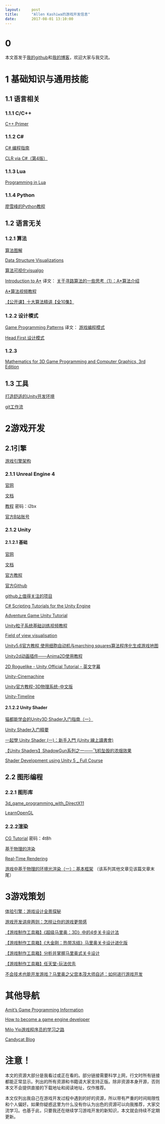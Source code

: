 ```yaml
---
layout:     post
title:      "Allen Kashiwa的游戏开发信息"
date:       2017-08-01 13:10:00
---
```


# 0
本文首发于[我的github](https://github.com/AllenKashiwa/ProgrammingInformation)和[我的博客](http://baizihan.me/2017/08/game-programming-infomation/)，欢迎大家与我交流。

# 1 基础知识与通用技能

## 1.1 语言相关

### 1.1.1 C/C++ 

[C++ Primer](https://book.douban.com/subject/25708312/)

### 1.1.2 C\#

[C# 编程指南](https://docs.microsoft.com/zh-cn/dotnet/csharp/programming-guide/index)

[CLR via C#（第4版）](https://book.douban.com/subject/26285940/)

### 1.1.3 Lua

[Programming in Lua](http://www.lua.org/pil/)

### 1.1.4 Python

[廖雪峰的Python教程](https://www.liaoxuefeng.com/)

## 1.2 语言无关

### 1.2.1 算法

[算法图解](https://book.douban.com/subject/26979890/)

[Data Structure Visualizations](http://www.cs.usfca.edu/~galles/visualization/Algorithms.html)

[算法可视化visualgo](https://visualgo.net/en)

[Introduction to A*](https://www.redblobgames.com/pathfinding/a-star/introduction.html)
译文：
[关于寻路算法的一些思考（1）：A*算法介绍](http://blog.jobbole.com/71044/)

[A*算法视频教程](https://www.bilibili.com/video/av13406183/)

[【公开课】十大算法精讲【全10集】](https://www.bilibili.com/video/av18109226/)

### 1.2.2 设计模式

[Game Programming Patterns](http://gameprogrammingpatterns.com/contents.html)
译文：
[游戏编程模式](http://gpp.tkchu.me/)

[Head First 设计模式](https://book.douban.com/subject/2243615/)

### 1.2.3

[Mathematics for 3D Game Programming and Computer Graphics, 3rd Edition](https://book.douban.com/subject/6675562/)


## 1.3 工具

[打造舒适的Unity开发环境](http://baizihan.me/2017/07/unity-environment/)

[git工作流](https://github.com/xirong/my-git/blob/master/git-workflow-tutorial.md)

# 2游戏开发

## 2.1引擎

[游戏引擎架构](https://book.douban.com/subject/25815142/)

### 2.1.1 Unreal Engine 4

[官网](https://www.unrealengine.com)

[文档](https://docs.unrealengine.com/latest/CHN/index.html)

[教程](http://pan.baidu.com/s/1gfJ2ylH)  密码：i2bx

[官方B站账号](https://space.bilibili.com/138827797#/)

### 2.1.2 Unity

#### 2.1.2.1 基础

[官网](https://unity3d.com)

[文档](https://docs.unity3d.com/Manual/index.html)

[官方教程](https://unity3d.com/learn/tutorials)

[官方Github](https://github.com/Unity-Technologies)

[github上值得关注的项目](https://github.com/RyanNielson/awesome-unity)

[C# Scripting Tutorials for the Unity Engine](http://catlikecoding.com/unity/tutorials/)

[Adventure Game Unity Tutorial](https://www.bilibili.com/video/av9476793/)

[Unity粒子系统基础训练视频教程](https://www.bilibili.com/video/av10627023/)

[Field of view visualisation](https://www.bilibili.com/video/av13485449/)

[Unity5.6官方教程 使用细胞自动机与marching squares算法程序化生成游戏地图](https://www.bilibili.com/video/av9902550/)

[Unity2d动画插件——Anima2D使用教程](https://www.bilibili.com/video/av12436264/)

[2D Roguelike - Unity Official Tutorial - 英文字幕](https://www.bilibili.com/video/av16665555/)

[Unity-Cinemachine](https://space.bilibili.com/28562838#/channel/detail?cid=32507)

[Unity官方教程-3D物理系统-中文版](https://space.bilibili.com/28562838#/channel/detail?cid=30384)

[Unity-Timeline](https://space.bilibili.com/28562838#/channel/detail?cid=31927)

#### 2.1.2.2 Unity Shader

[猫都能学会的Unity3D Shader入门指南（一）](https://onevcat.com/2013/07/shader-tutorial-1/)

[Unity Shader入门精要](https://book.douban.com/subject/26821639/)

[一起學 Unity Shader (一)：新手入門 (Unity 線上讀書會)](https://www.bilibili.com/video/av7802442/)

[【Unity Shaders】ShadowGun系列之一——飞机坠毁的浓烟效果](http://blog.csdn.net/candycat1992/article/details/41524087)

[Shader Development using Unity 5 _ Full Course](https://www.bilibili.com/video/av8041418/)

## 2.2 图形编程

### 2.2.1 图形库

[3d_game_programming_with_DirectX11](http://aranna.altervista.org/data2/3d_game_programming_with_DirectX11.pdf)

[LearnOpenGL](https://learnopengl-cn.github.io/)

### 2.2.2渲染

[CG Tutorial](http://pan.baidu.com/s/1eSnGoQu) 密码：4t8h

[基于物理的渲染](http://www.pbrt.org/index.html)

[Real-Time Rendering](http://www.realtimerendering.com/)

[游戏中基于物理的环境光渲染（一）：基本框架](http://www.klayge.org/?p=2977) （该系列其他文章见该篇文章末尾）

# 3游戏策划

[体验引擎：游戏设计全景探秘](https://book.douban.com/subject/26323699/)

[游戏开发讲座两则：怎样让你的游戏更带感](https://www.bilibili.com/video/av5199528/)

[【游戏制作工具箱】《超级马里奥：3D》中的4步关卡设计法](https://www.bilibili.com/video/av10426607/)

[【游戏制作工具箱】《大金刚：热带冻结》马里奥关卡设计进化版](https://www.bilibili.com/video/av11867207/)

[【游戏制作工具箱】分析并掌握马里奥式关卡设计](https://www.bilibili.com/video/av10668236/)

[【游戏制作工具箱】任天堂-玩法优先](https://www.bilibili.com/video/av11462351/)

[不会技术也能开发游戏？马里奥之父宫本茂大师自述：如何进行游戏开发](https://www.bilibili.com/video/av19731655/)

# 其他导航

[Amit’s Game Programming Information](http://www-cs-students.stanford.edu/~amitp/gameprog.html)



[How to become a game engine developer](https://www.haroldserrano.com/blog/how-to-become-a-game-engine-developer)

[Milo Yip游戏程序员的学习之路](https://github.com/miloyip/game-programmer/)

[Candycat Blog](https://candycat1992.github.io/)

# 注意！

本文的资源大部分是我看过或正在看的。部分链接需要科学上网，行文时所有链接都能正常显示。列出的所有资源和书籍请大家支持正版。除非资源本身开源，否则本文不会提供直接的下载地址和阅读地址，仅作推荐。

本文仅列出我自己在游戏开发过程中遇到的好的资源，所以带有严重的时间局限性和个人偏好。如果你疑惑这里为什么没有你认为出色的资源可以向我推荐，大家交流学习。也基于此，只要我还在继续学习游戏开发的新知识，本文就会持续不定期更新。